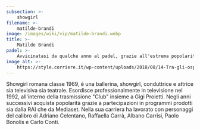 ```yaml
---
subsection: >-
    showgirl
filename: >-
    matilde-brandi
image: /images/wiki/vip/matilde-brandi.webp
title: >-
    Matilde Brandi
padel: >-
    Avvicinatasi da qualche anno al padel, grazie all'estrema popolarità riscossa da questo sport in territorio capitolino, gioca per divertimento con amici e colleghi, che per la frequenza con cui pratica questo sport la definiscono addirittura esperta
image_alt: >-
    https://style.corriere.it/wp-content/uploads/2018/08/14-Tra-gli-ospiti-del-GILLETTE-PADEL-VIP-CUP-Tosca-DAquino-Attrice-e-Matilde-Brandi-Showgirl.jpg
---
```

Showgirl romana classe 1969, è una ballerina, showgirl, conduttrice e attrice sia televisiva sia teatrale. Esordisce professionalmente in televisione nel 1992, all'interno della trasmissione "Club" insieme a Gigi Proietti. Negli anni successivi acquista popolarità grazie a partecipazioni in programmi prodotti sia dalla RAI che da Mediaset. Nella sua carriera ha lavorato con personaggi del calibro di Adriano Celentano, Raffaella Carrà, Albano Carrisi, Paolo Bonolis e Carlo Conti.